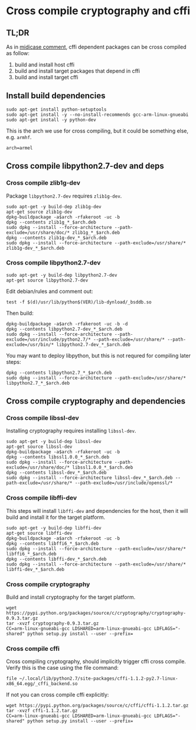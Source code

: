 # Cross compile cryptography and cffi

## TL;DR
As in [midicase comment](https://github.com/vincentbernat/snimpy/issues/21#issuecomment-73227857), cffi dependent packages can be cross compiled as follow:

1. build and install host cffi
2. build and install target packages that depend in cffi
3. build and install target cffi


## Install build dependencies

    sudo apt-get install python-setuptools
    sudo apt-get install -y --no-install-recommends gcc-arm-linux-gnueabi
    sudo apt-get install -y python-dev

This is the arch we use for cross compiling, but it could be something else, e.g. ```armhf```.

    arch=armel


## Cross compile libpython2.7-dev and deps


### Cross compile zlib1g-dev

Package ```libpython2.7-dev``` requires ```zlib1g-dev```.

    sudo apt-get -y build-dep zlib1g-dev
    apt-get source zlib1g-dev
    dpkg-buildpackage -a$arch -rfakeroot -uc -b
    dpkg --contents zlib1g_*_$arch.deb
    sudo dpkg --install --force-architecture --path-exclude=/usr/share/doc/* zlib1g_*_$arch.deb
    dpkg --contents zlib1g-dev_*_$arch.deb
    sudo dpkg --install --force-architecture --path-exclude=/usr/share/* zlib1g-dev_*_$arch.deb


### Cross compile libpython2.7-dev

    sudo apt-get -y build-dep libpython2.7-dev
    apt-get source libpython2.7-dev

Edit debian/rules and comment out:

    test -f $(d)/usr/lib/python$(VER)/lib-dynload/_bsddb.so

Then build:

    dpkg-buildpackage -a$arch -rfakeroot -uc -b -d
    dpkg --contents libpython2.7-dev_*_$arch.deb
    sudo dpkg --install --force-architecture --path-exclude=/usr/include/python2.7/* --path-exclude=/usr/share/* --path-exclude=/usr/bin/* libpython2.7-dev_*_$arch.deb

You may want to deploy libpython, but this is not requred for compiling later steps:

    dpkg --contents libpython2.7_*_$arch.deb
    sudo dpkg --install --force-architecture --path-exclude=/usr/share/* libpython2.7_*_$arch.deb


## Cross compile cryptography and dependencies


### Cross compile libssl-dev

Installing cryptography requires installing ```libssl-dev```.

    sudo apt-get -y build-dep libssl-dev
    apt-get source libssl-dev
    dpkg-buildpackage -a$arch -rfakeroot -uc -b
    dpkg --contents libssl1.0.0_*_$arch.deb
    sudo dpkg --install --force-architecture --path-exclude=/usr/share/doc/* libssl1.0.0_*_$arch.deb
    dpkg --contents libssl-dev_*_$arch.deb
    sudo dpkg --install --force-architecture libssl-dev_*_$arch.deb --path-exclude=/usr/share/* --path-exclude=/usr/include/openssl/*


### Cross compile libffi-dev

This steps will install ```libffi-dev``` and dependencies for the host, then it will build and install it for the target platform.

    sudo apt-get -y build-dep libffi-dev
    apt-get source libffi-dev
    dpkg-buildpackage -a$arch -rfakeroot -uc -b
    dpkg --contents libffi6_*_$arch.deb
    sudo dpkg --install --force-architecture --path-exclude=/usr/share/* libffi6_*_$arch.deb
    dpkg --contents libffi-dev_*_$arch.deb
    sudo dpkg --install --force-architecture --path-exclude=/usr/share/* libffi-dev_*_$arch.deb


### Cross compile cryptography

Build and install cryptography for the target platform.

    wget https://pypi.python.org/packages/source/c/cryptography/cryptography-0.9.3.tar.gz
    tar -xvzf cryptography-0.9.3.tar.gz
    CC=arm-linux-gnueabi-gcc LDSHARED=arm-linux-gnueabi-gcc LDFLAGS="-shared" python setup.py install --user --prefix=


### Cross compile cffi

Cross compiling cryptography, should implicitly trigger cffi cross compile.
Verify this is the case using the file command:

    file ~/.local/lib/python2.7/site-packages/cffi-1.1.2-py2.7-linux-x86_64.egg/_cffi_backend.so

If not you can cross compile cffi explicitly:

    wget https://pypi.python.org/packages/source/c/cffi/cffi-1.1.2.tar.gz
    tar -xvzf cffi-1.1.2.tar.gz
    CC=arm-linux-gnueabi-gcc LDSHARED=arm-linux-gnueabi-gcc LDFLAGS="-shared" python setup.py install --user --prefix=
